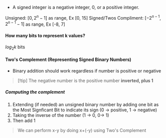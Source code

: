 - A signed integer is a negative integer, 0, or a positive integer.

Unsigned: $[0, 2^n - 1]$ as range, Ex [0, 15]
Signed/Twos Compliment: $[-2^{n-1}, 2^{n-1}-1]$ as range, Ex [-8, 7] 

#### How many bits to represent k values?

$log_{2}k$ bits
 
#### Two's Complement (Representing Signed Binary Numbers)

- Binary addition should work regardless if number is positive or negative

>[!tip] The negative number is the positive number **inverted, plus 1**

##### Computing the complement

1. Extending (if needed) an unsigned binary number by adding one bit as the Most Signficant Bit to indicate its sign (0 -> positive, 1 -> negative)
2. Taking the inverse of the number (1 -> 0, 0-> 1)
3. Then add 1

> We can perform x-y by doing x+(-y) using Two's Complement